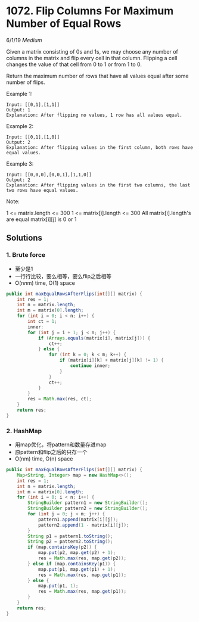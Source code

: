 # 1072. Flip Columns For Maximum Number of Equal Rows
6/1/19
*Medium*

Given a matrix consisting of 0s and 1s, we may choose any number of columns in the matrix and flip every cell in that column.  Flipping a cell changes the value of that cell from 0 to 1 or from 1 to 0.

Return the maximum number of rows that have all values equal after some number of flips.



Example 1:
```
Input: [[0,1],[1,1]]
Output: 1
Explanation: After flipping no values, 1 row has all values equal.
```
Example 2:
```
Input: [[0,1],[1,0]]
Output: 2
Explanation: After flipping values in the first column, both rows have equal values.
```
Example 3:
```
Input: [[0,0,0],[0,0,1],[1,1,0]]
Output: 2
Explanation: After flipping values in the first two columns, the last two rows have equal values.
```

Note:

1 <= matrix.length <= 300
1 <= matrix[i].length <= 300
All matrix[i].length's are equal
matrix[i][j] is 0 or 1

## Solutions
### 1. Brute force
- 至少是1
- 一行行比较，要么相等，要么flip之后相等
- O(n*n*m) time, O(1) space

```Java
public int maxEqualRowsAfterFlips(int[][] matrix) {
    int res = 1;
    int n = matrix.length;
    int m = matrix[0].length;
    for (int i = 0; i < n; i++) {
        int ct = 1;
        inner:
        for (int j = i + 1; j < n; j++) {
            if (Arrays.equals(matrix[i], matrix[j])) {
                ct++;
            } else {
                for (int k = 0; k < m; k++) {
                    if (matrix[i][k] + matrix[j][k] != 1) {
                        continue inner;
                    }
                }
                ct++;
            }
        }
        res = Math.max(res, ct);
    }
    return res;
}
```

### 2. HashMap
- 用map优化，将pattern和数量存进map
- 原pattern和flip之后的只存一个
- O(nm) time, O(n) space

```Java
public int maxEqualRowsAfterFlips(int[][] matrix) {
    Map<String, Integer> map = new HashMap<>();
    int res = 1;
    int n = matrix.length;
    int m = matrix[0].length;
    for (int i = 0; i < n; i++) {
        StringBuilder pattern1 = new StringBuilder();
        StringBuilder pattern2 = new StringBuilder();
        for (int j = 0; j < m; j++) {
            pattern1.append(matrix[i][j]);
            pattern2.append(1 - matrix[i][j]);
        }
        String p1 = pattern1.toString();
        String p2 = pattern2.toString();
        if (map.containsKey(p2)) {
            map.put(p2, map.get(p2) + 1);
            res = Math.max(res, map.get(p2));
        } else if (map.containsKey(p1)) {
            map.put(p1, map.get(p1) + 1);
            res = Math.max(res, map.get(p1));
        } else {
            map.put(p1, 1);
            res = Math.max(res, map.get(p1));
        }
    }
    return res;
}
```
